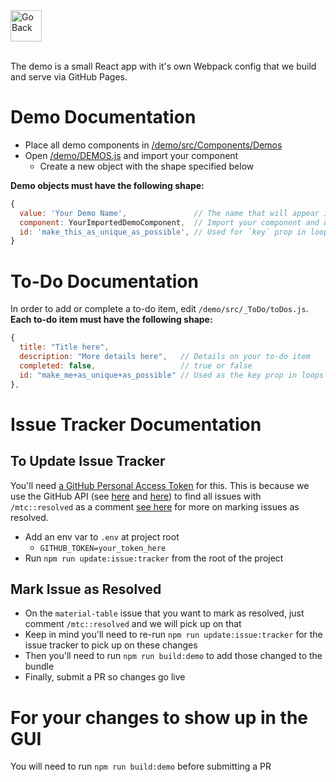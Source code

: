 <a href="https://github.com/oze4/material-table-core/">
  <img 
    alt="Go Back" 
    src="goback.png"
    width=50" 
    height="50"
  />
</a>

<br />
<br />

The demo is a small React app with it's own Webpack config that we build and serve via GitHub Pages.

# Demo Documentation

 - Place all demo components in [/demo/src/Components/Demos](https://github.com/oze4/material-table-core/tree/master/demo/src/Components/Demos)
 - Open [/demo/DEMOS.js](https://github.com/oze4/material-table-core/blob/master/demo/DEMOS.js) and import your component
   - Create a new object with the shape specified below

**Demo objects must have the following shape:**

```javascript
{
  value: 'Your Demo Name',               // The name that will appear in the dropdown
  component: YourImportedDemoComponent,  // Import your component and use it here
  id: 'make_this_as_unique_as_possible', // Used for `key` prop in loops
}
```

# To-Do Documentation

In order to add or complete a to-do item, edit `/demo/src/_ToDo/toDos.js`. **Each to-do item must have the following shape:**

```javascript
{
  title: "Title here",
  description: "More details here",   // Details on your to-do item
  completed: false,                   // true or false
  id: "make_me+as_unique+as_possible" // Used as the key prop in loops
},      
```

# Issue Tracker Documentation

## To Update Issue Tracker

You'll need [a GitHub Personal Access Token](https://help.github.com/en/enterprise/2.17/user/github/authenticating-to-github/creating-a-personal-access-token-for-the-command-line) for this. This is because we use the GitHub API (see [here](https://github.com/oze4/material-table-core/blob/master/demo/src/Pages/IssueTracker/update/utils.js#L52-L68) and [here](https://github.com/oze4/material-table-core/blob/master/demo/src/Pages/IssueTracker/update/updateIssueTracker.js#L31-L33)) to find all issues with `/mtc::resolved` as a comment [see here](#mark-issue-as-resolved) for more on marking issues as resolved.

 - Add an env var to `.env` at project root
   - `GITHUB_TOKEN=your_token_here`
 - Run `npm run update:issue:tracker` from the root of the project

## Mark Issue as Resolved

 - On the `material-table` issue that you want to mark as resolved, just comment `/mtc::resolved` and we will pick up on that
 - Keep in mind you'll need to re-run `npm run update:issue:tracker` for the issue tracker to pick up on these changes
 - Then you'll need to run `npm run build:demo` to add those changed to the bundle
 - Finally, submit a PR so changes go live

# For your changes to show up in the GUI

You will need to run `npm run build:demo` before submitting a PR
